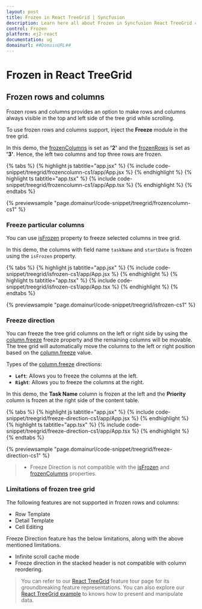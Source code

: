 ```yaml
---
layout: post
title: Frozen in React TreeGrid | Syncfusion
description: Learn here all about Frozen in Syncfusion React TreeGrid component of Syncfusion Essential JS 2 and more.
control: Frozen 
platform: ej2-react
documentation: ug
domainurl: ##DomainURL##
---
```


# Frozen in React TreeGrid 

## Frozen rows and columns

Frozen rows and columns provides an option to make rows and columns always visible in the top and left side of the tree grid while scrolling.

To use frozen rows and columns support, inject the **Freeze** module in the tree grid.

In this demo, the [frozenColumns](https://ej2.syncfusion.com/react/documentation/api/treegrid/#frozencolumns) is set as **'2'** and the [frozenRows](https://ej2.syncfusion.com/react/documentation/api/treegrid/#frozenrows)
is set as **'3'**. Hence, the left two columns and top three rows are frozen.

{% tabs %}
{% highlight js tabtitle="app.jsx" %}
{% include code-snippet/treegrid/frozencolumn-cs1/app/App.jsx %}
{% endhighlight %}
{% highlight ts tabtitle="app.tsx" %}
{% include code-snippet/treegrid/frozencolumn-cs1/app/App.tsx %}
{% endhighlight %}
{% endtabs %}

 {% previewsample "page.domainurl/code-snippet/treegrid/frozencolumn-cs1" %}

### Freeze particular columns

You can use [isFrozen](https://ej2.syncfusion.com/react/documentation/api/treegrid/column/#isfrozen) property to freeze selected columns in tree grid.

In this demo, the columns with field name `taskName` and `startDate` is frozen using the `isFrozen` property.

{% tabs %}
{% highlight js tabtitle="app.jsx" %}
{% include code-snippet/treegrid/isfrozen-cs1/app/App.jsx %}
{% endhighlight %}
{% highlight ts tabtitle="app.tsx" %}
{% include code-snippet/treegrid/isfrozen-cs1/app/App.tsx %}
{% endhighlight %}
{% endtabs %}

 {% previewsample "page.domainurl/code-snippet/treegrid/isfrozen-cs1" %}

### Freeze direction

You can freeze the tree grid columns on the left or right side by using the [column.freeze](https://ej2.syncfusion.com/react/documentation/api/treegrid/column/#freeze) freeze property and the remaining columns will be movable. The tree grid will automatically move the columns to the left or right position based on the [column.freeze](https://ej2.syncfusion.com/react/documentation/api/treegrid/column/#freeze) value.

Types of the [column.freeze](https://ej2.syncfusion.com/react/documentation/api/treegrid/column/#freeze) directions:

* **`Left`**: Allows you to freeze the columns at the left.
* **`Right`**: Allows you to freeze the columns at the right.

In this demo, the **Task Name** column is frozen at the left and the **Priority** column is frozen at the right side of the content table.

{% tabs %}
{% highlight js tabtitle="app.jsx" %}
{% include code-snippet/treegrid/freeze-direction-cs1/app/App.jsx %}
{% endhighlight %}
{% highlight ts tabtitle="app.tsx" %}
{% include code-snippet/treegrid/freeze-direction-cs1/app/App.tsx %}
{% endhighlight %}
{% endtabs %}

 {% previewsample "page.domainurl/code-snippet/treegrid/freeze-direction-cs1" %}

> * Freeze Direction is not compatible with the [isFrozen](https://ej2.syncfusion.com/react/documentation/api/treegrid/column/#isfrozen) and [frozenColumns](https://ej2.syncfusion.com/react/documentation/api/treegrid/#frozencolumns) properties.

### Limitations of frozen tree grid

The following features are not supported in frozen rows and columns:

* Row Template
* Detail Template
* Cell Editing

Freeze Direction feature has the below limitations, along with the above mentioned limitations.

* Infinite scroll cache mode
* Freeze direction in the stacked header is not compatible with column reordering.

> You can refer to our [React TreeGrid](https://www.syncfusion.com/react-ui-components/react-tree-grid) feature tour page for its groundbreaking feature representations. You can also explore our [React TreeGrid example](https://ej2.syncfusion.com/react/demos/#/material/treegrid/treegrid-overview) to knows how to present and manipulate data.
